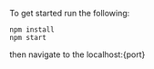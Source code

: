 To get started run the following:
```
npm install
npm start
```
then navigate to the localhost:{port}